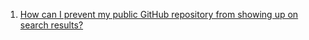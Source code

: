 
1. [How can I prevent my public GitHub repository from showing up on search results?](https://www.quora.com/How-can-I-prevent-my-public-GitHub-repository-from-showing-up-on-search-results)